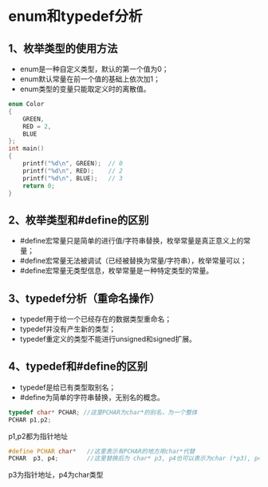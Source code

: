 # enum和typedef分析

## 1、枚举类型的使用方法
- enum是一种自定义类型，默认的第一个值为0；
- enum默认常量在前一个值的基础上依次加1；
- enum类型的变量只能取定义时的离散值。

```c
enum Color
{
    GREEN,
    RED = 2,
    BLUE
};
int main()
{
    printf("%d\n", GREEN);  // 0
    printf("%d\n", RED);    // 2
    printf("%d\n", BLUE);   // 3
    return 0;
}
```

## 2、枚举类型和#define的区别
- #define宏常量只是简单的进行值/字符串替换，枚举常量是真正意义上的常量；
- #define宏常量无法被调试（已经被替换为常量/字符串），枚举常量可以；
- #define宏常量无类型信息，枚举常量是一种特定类型的常量。

## 3、typedef分析（重命名操作）
- typedef用于给一个已经存在的数据类型重命名；
- typedef并没有产生新的类型；
- typedef重定义的类型不能进行unsigned和signed扩展。

## 4、typedef和#define的区别
- typedef是给已有类型取别名；
- #define为简单的字符串替换，无别名的概念。

```c
typedef char* PCHAR; //这里PCHAR为char*的别名，为一个整体
PCHAR p1,p2; 
``` 
p1,p2都为指针地址    

```c
#define PCHAR char*   //这里表示有PCHAR的地方用char*代替
PCHAR  p3, p4;        //这里替换后为 char* p3, p4也可以表示为char (*p3), p4;
```
p3为指针地址，p4为char类型    

